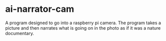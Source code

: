 # ai-narrator-cam
A program designed to go into a raspberry pi camera. The program takes a picture and then narrates what is going on in the photo as if it was a nature documentary.
